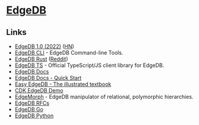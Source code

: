 # [EdgeDB](https://www.edgedb.com/)

## Links

- [EdgeDB 1.0 (2022)](https://www.edgedb.com/blog/edgedb-1-0) ([HN](https://news.ycombinator.com/item?id=30290225))
- [EdgeDB CLI](https://github.com/edgedb/edgedb-cli) - EdgeDB Command-line Tools.
- [EdgeDB Rust](https://github.com/edgedb/edgedb-rust) ([Reddit](https://www.reddit.com/r/rust/comments/spr3wn/edgedb_10_announcement_cli_written_in_rust_rust/))
- [EdgeDB TS](https://github.com/edgedb/edgedb-js) - Official TypeScript/JS client library for EdgeDB.
- [EdgeDB Docs](https://www.edgedb.com/docs)
- [EdgeDB Docs - Quick Start](https://www.edgedb.com/docs/guides/quickstart)
- [Easy EdgeDB - The illustrated textbook](https://www.edgedb.com/easy-edgedb)
- [CDK EdgeDB Demo](https://github.com/aaronbrighton/cdk-edgedb-demo)
- [EdgeMorph](https://github.com/dmgolembiowski/edgemorph) - EdgeDB manipulator of relational, polymorphic hierarchies.
- [EdgeDB RFCs](https://github.com/edgedb/rfcs)
- [EdgeDB Go](https://github.com/edgedb/edgedb-go)
- [EdgeDB Python](https://github.com/edgedb/edgedb-python)